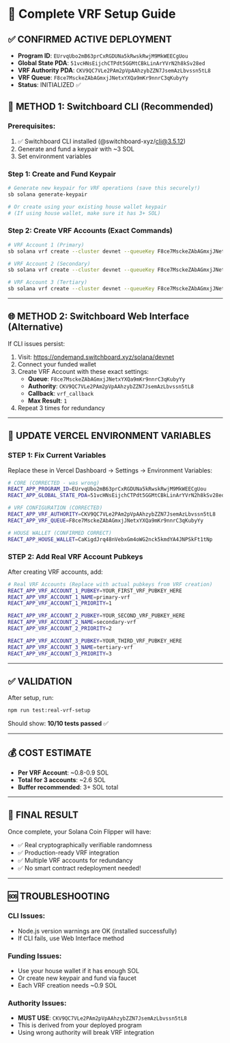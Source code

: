 # 🎲 Complete VRF Setup Guide

## ✅ CONFIRMED ACTIVE DEPLOYMENT
- **Program ID**: `EUrvqUbo2mB63prCxRGDUNa5kRwskRwjM9MkWEECgUou`
- **Global State PDA**: `51vcHNsEijchCTPdt5GGMtCBkLinArYVrN2h8kSv28ed`
- **VRF Authority PDA**: `CKV9QC7VLe2PAm2pVpAAhzybZZN7JsemAzLbvssn5tL8`
- **VRF Queue**: `F8ce7MsckeZAbAGmxjJNetxYXQa9mKr9nnrC3qKubyYy`
- **Status**: INITIALIZED ✅

## 🚀 METHOD 1: Switchboard CLI (Recommended)

### Prerequisites:
1. ✅ Switchboard CLI installed (@switchboard-xyz/cli@3.5.12)
2. Generate and fund a keypair with ~3 SOL
3. Set environment variables

### Step 1: Create and Fund Keypair
```bash
# Generate new keypair for VRF operations (save this securely!)
sb solana generate-keypair

# Or create using your existing house wallet keypair
# (If using house wallet, make sure it has 3+ SOL)
```

### Step 2: Create VRF Accounts (Exact Commands)
```bash
# VRF Account 1 (Primary)
sb solana vrf create --cluster devnet --queueKey F8ce7MsckeZAbAGmxjJNetxYXQa9mKr9nnrC3qKubyYy --authority CKV9QC7VLe2PAm2pVpAAhzybZZN7JsemAzLbvssn5tL8 --callback vrf_callback --maxResult 1

# VRF Account 2 (Secondary)  
sb solana vrf create --cluster devnet --queueKey F8ce7MsckeZAbAGmxjJNetxYXQa9mKr9nnrC3qKubyYy --authority CKV9QC7VLe2PAm2pVpAAhzybZZN7JsemAzLbvssn5tL8 --callback vrf_callback --maxResult 1

# VRF Account 3 (Tertiary)
sb solana vrf create --cluster devnet --queueKey F8ce7MsckeZAbAGmxjJNetxYXQa9mKr9nnrC3qKubyYy --authority CKV9QC7VLe2PAm2pVpAAhzybZZN7JsemAzLbvssn5tL8 --callback vrf_callback --maxResult 1
```

---

## 🌐 METHOD 2: Switchboard Web Interface (Alternative)

If CLI issues persist:

1. Visit: https://ondemand.switchboard.xyz/solana/devnet
2. Connect your funded wallet
3. Create VRF Account with these exact settings:
   - **Queue**: `F8ce7MsckeZAbAGmxjJNetxYXQa9mKr9nnrC3qKubyYy`
   - **Authority**: `CKV9QC7VLe2PAm2pVpAAhzybZZN7JsemAzLbvssn5tL8`
   - **Callback**: `vrf_callback`
   - **Max Result**: `1`
4. Repeat 3 times for redundancy

---

## 📝 UPDATE VERCEL ENVIRONMENT VARIABLES

### STEP 1: Fix Current Variables
Replace these in Vercel Dashboard → Settings → Environment Variables:

```bash
# CORE (CORRECTED - was wrong)
REACT_APP_PROGRAM_ID=EUrvqUbo2mB63prCxRGDUNa5kRwskRwjM9MkWEECgUou
REACT_APP_GLOBAL_STATE_PDA=51vcHNsEijchCTPdt5GGMtCBkLinArYVrN2h8kSv28ed

# VRF CONFIGURATION (CORRECTED)
REACT_APP_VRF_AUTHORITY=CKV9QC7VLe2PAm2pVpAAhzybZZN7JsemAzLbvssn5tL8
REACT_APP_VRF_QUEUE=F8ce7MsckeZAbAGmxjJNetxYXQa9mKr9nnrC3qKubyYy

# HOUSE WALLET (CONFIRMED CORRECT)
REACT_APP_HOUSE_WALLET=CaKigdJrq48nVebxGm4oWG2nck5kmdYA4JNPSkFt1tNp
```

### STEP 2: Add Real VRF Account Pubkeys
After creating VRF accounts, add:

```bash
# Real VRF Accounts (Replace with actual pubkeys from VRF creation)
REACT_APP_VRF_ACCOUNT_1_PUBKEY=YOUR_FIRST_VRF_PUBKEY_HERE
REACT_APP_VRF_ACCOUNT_1_NAME=primary-vrf
REACT_APP_VRF_ACCOUNT_1_PRIORITY=1

REACT_APP_VRF_ACCOUNT_2_PUBKEY=YOUR_SECOND_VRF_PUBKEY_HERE
REACT_APP_VRF_ACCOUNT_2_NAME=secondary-vrf
REACT_APP_VRF_ACCOUNT_2_PRIORITY=2

REACT_APP_VRF_ACCOUNT_3_PUBKEY=YOUR_THIRD_VRF_PUBKEY_HERE
REACT_APP_VRF_ACCOUNT_3_NAME=tertiary-vrf
REACT_APP_VRF_ACCOUNT_3_PRIORITY=3
```

---

## ✅ VALIDATION

After setup, run:
```bash
npm run test:real-vrf-setup
```

Should show: **10/10 tests passed** ✅

---

## 💰 COST ESTIMATE
- **Per VRF Account**: ~0.8-0.9 SOL
- **Total for 3 accounts**: ~2.6 SOL
- **Buffer recommended**: 3+ SOL total

---

## 🎯 FINAL RESULT

Once complete, your Solana Coin Flipper will have:
- ✅ Real cryptographically verifiable randomness
- ✅ Production-ready VRF integration  
- ✅ Multiple VRF accounts for redundancy
- ✅ No smart contract redeployment needed!

---

## 🆘 TROUBLESHOOTING

### CLI Issues:
- Node.js version warnings are OK (installed successfully)
- If CLI fails, use Web Interface method

### Funding Issues:
- Use your house wallet if it has enough SOL
- Or create new keypair and fund via faucet
- Each VRF creation needs ~0.9 SOL

### Authority Issues:
- **MUST USE**: `CKV9QC7VLe2PAm2pVpAAhzybZZN7JsemAzLbvssn5tL8`
- This is derived from your deployed program
- Using wrong authority will break VRF integration
